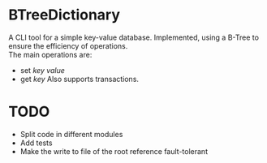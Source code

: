 # BTreeDictionary
A CLI tool for a simple key-value database. Implemented, using a B-Tree to ensure the efficiency of operations.  
The main operations are: 
- set *key* *value*
- get *key*
Also supports transactions. 

# TODO 
- Split code in different modules
- Add tests
- Make the write to file of the root reference fault-tolerant 
